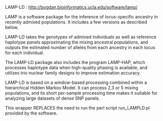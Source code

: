LAMP-LD : http://bogdan.bioinformatics.ucla.edu/software/lamp/

LAMP is a software package for the inference of locus-specific ancestry in recently admixed populations. It includes a few versions as described below.

LAMP-LD takes the genotypes of admixed individuals as well as reference haplotype panels approximating the mixing ancestral populations, and outputs the estimated number of alleles from each ancestry in each locus for each individual.

The LAMP-LD package also includes the program LAMP-HAP, which processes haplotype data when high-quality phasing is available, and utilizes trio nuclear family designs to improve estimation accuracy.

LAMP-LD is based on a window-based processing combined within a hierarchical Hidden Markov Model. It can process 2,3 or 5 mixing populations, and its short per-sample processing time makes it suitable for analyzing large datasets of dense SNP panels. 

This wrapper REPLACES the need to run the perl script run_LAMPLD.pl provided by the software.

